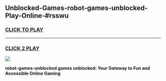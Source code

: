 
## Unblocked-Games-robot-games-unblocked-Play-Online-#rsswu
<h3>
<a href="https://premium.freeplayer.one?title=robot-games-unblocked&ref=27F">CLICK TO PLAY</a></h3>
<hr>

<h3>
<a href="https://premium.freeplayer.one?title=robot-games-unblocked&ref=27F">CLICK 2 PLAY</a>
  
</h3>

<a href="https://premium.freeplayer.one?title=robot-games-unblocked&ref=27F"><img src="https://clearcache.store/games.png"></a>


**robot-games-unblocked games unblocked: Your Gateway to Fun and Accessible Online Gaming**
